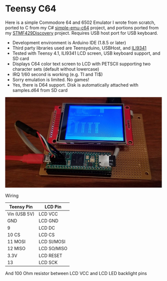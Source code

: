 # Teensy C64 #

Here is a simple Commodore 64 and 6502 Emulator I wrote from scratch, ported to C from my C# [simple-emu-c64](https://github.com/davervw/simple-emu-c64) project, and portions ported from my [STMF429Discovery](https://techwithdave.davevw.com/2020/04/commodore-64-for-stm32f429-discovery.html) project.  Requires USB host port for USB keyboard.

* Development environment is Arduino IDE (1.8.5 or later)
* Third party libraries used are Teensyduino, USBHost, and [ILI9341](https://github.com/KurtE/ILI9341_t3n.git)  
* Tested with Teensy 4.1, ILI9341 LCD screen, USB keyboard support, and SD card
* Displays C64 color text screen to LCD with PETSCII supporting two character sets (default without lowercase)
* IRQ 1/60 second is working (e.g. TI and TI$)
* Sorry emulation is limited.  No games!
* Yes, there is D64 support.  Disk is automatically attached with samples.d64 from SD card

![](teensy41_lcd.jpg)

Wiring

| Teensy Pin   | LCD Pin     |
| ------------ | ----------- |
| Vin (USB 5V) | LCD VCC     |
| GND          | LCD GND     |
| 9            | LCD DC      |
| 10 CS        | LCD CS      |
| 11 MOSI      | LCD SI/MOSI |
| 12 MISO      | LCD SO/MISO |
| 3.3V         | LCD RESET   |
| 13           | LCD SCK     |

And 100 Ohm resistor between LCD VCC and LCD LED backlight pins
